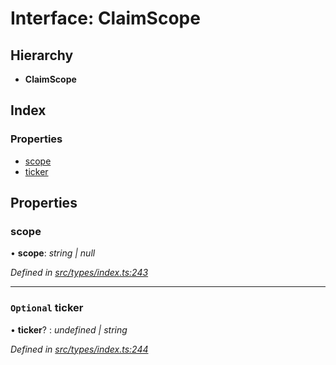 # Interface: ClaimScope

## Hierarchy

* **ClaimScope**

## Index

### Properties

* [scope](claimscope.md#scope)
* [ticker](claimscope.md#optional-ticker)

## Properties

###  scope

• **scope**: *string | null*

*Defined in [src/types/index.ts:243](https://github.com/PolymathNetwork/polymesh-sdk/blob/eac2196/src/types/index.ts#L243)*

___

### `Optional` ticker

• **ticker**? : *undefined | string*

*Defined in [src/types/index.ts:244](https://github.com/PolymathNetwork/polymesh-sdk/blob/eac2196/src/types/index.ts#L244)*
